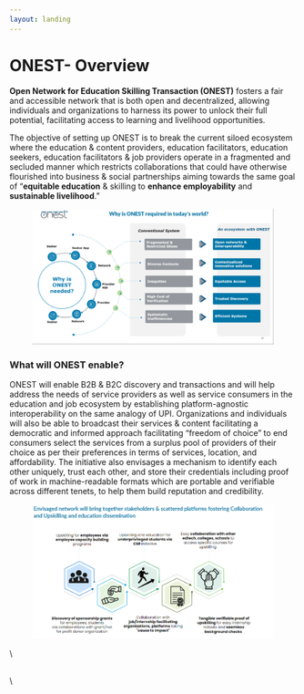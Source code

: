 ```yaml
---
layout: landing
---
```


# ONEST- Overview

**Open Network for Education Skilling Transaction (ONEST)** fosters a fair and accessible network that is both open and decentralized, allowing individuals and organizations to harness its power to unlock their full potential, facilitating access to learning and livelihood opportunities.

The objective of setting up ONEST is to break the current siloed ecosystem where the education & content providers, education facilitators, education seekers, education facilitators & job providers operate in a fragmented and secluded manner which restricts collaborations that could have otherwise flourished into business & social partnerships aiming towards the same goal of “**equitable education** & skilling to **enhance employability** and **sustainable livelihood**.” &#x20;



<figure><img src="../.gitbook/assets/image (3).png" alt=""><figcaption></figcaption></figure>

### What will ONEST enable?

ONEST will enable B2B & B2C discovery and transactions and will help address the needs of service providers as well as service consumers in the education and job ecosystem by establishing platform-agnostic interoperability on the same analogy of UPI. Organizations and individuals will also be able to broadcast their services & content facilitating a democratic and informed approach facilitating “freedom of choice” to end consumers select the services from a surplus pool of providers of their choice as per their preferences in terms of services, location, and affordability.  The initiative also envisages a mechanism to identify each other uniquely, trust each other, and store their credentials including proof of work in machine-readable formats which are portable and verifiable across different tenets, to help them build reputation and credibility.

<figure><img src="../.gitbook/assets/image (2).png" alt=""><figcaption></figcaption></figure>

\


\
\
